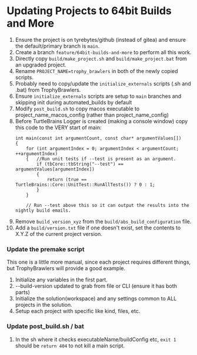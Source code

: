 
# Updating Projects to 64bit Builds and More

1. Ensure the project is on tyrebytes/github (instead of gitea) and ensure the default/primary branch is `main`.
1. Create a branch `feature/64bit-builds-and-more` to perform all this work.
1. Directly copy `build/make_project.sh` and `build/make_project.bat` from an upgraded project.
2. Rename `PROJECT_NAME=trophy_brawlers` in both of the newly copied scripts.
3. Probably need to copy/update the `initialize_externals` scripts (.sh and .bat) from TrophyBrawlers.
4. Ensure `initialize_externals` scripts are setup to `main` branches and skipping init during automated_builds by default
5. Modify `post_build.sh` to copy macos executable to project_name_macos_config (rather than project_name_config)
6. Before TurtleBrains Logger is created (making a console window) copy this code to the VERY start of main:
	```
	int main(const int argumentCount, const char* argumentValues[])
	{
		for (int argumentIndex = 0; argumentIndex < argumentCount; ++argumentIndex)
		{	//Run unit tests if --test is present as an argument.
			if (tbCore::tbString("--test") == argumentValues[argumentIndex])
			{
				return (true == TurtleBrains::Core::UnitTest::RunAllTests()) ? 0 : 1;
			}
		}

		// Run --test above this so it can output the results into the nightly build emails.
	```
7. Remove `build_version_xyz` from the `build/abs_build_configuration` file.
8. Add a `build/version.txt` file if one doesn't exist, set the contents to X.Y.Z of the current project version.


### Update the premake script

This one is a little more manual, since each project requires different things, but TrophyBrawlers will provide a good example.

1. Initialize any variables in the first part.
2. --build-version updated to grab from file or CLI (ensure it has both parts)
3. Initialize the solution(workspace) and any settings common to ALL projects in the solution.
4. Setup each project with specific like kind, files, etc.

### Update post_build.sh / bat

1. In the sh where it checks executableName/buildConfig etc, `exit 1` should be `return 404` to not kill a main script.
